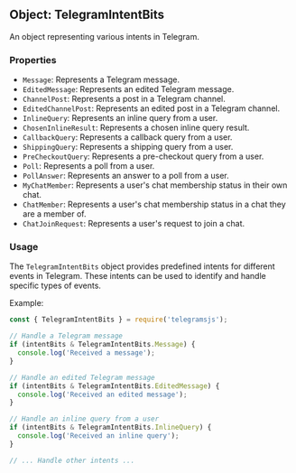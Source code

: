 ## Object: TelegramIntentBits

An object representing various intents in Telegram.

### Properties

- `Message`: Represents a Telegram message.
- `EditedMessage`: Represents an edited Telegram message.
- `ChannelPost`: Represents a post in a Telegram channel.
- `EditedChannelPost`: Represents an edited post in a Telegram channel.
- `InlineQuery`: Represents an inline query from a user.
- `ChosenInlineResult`: Represents a chosen inline query result.
- `CallbackQuery`: Represents a callback query from a user.
- `ShippingQuery`: Represents a shipping query from a user.
- `PreCheckoutQuery`: Represents a pre-checkout query from a user.
- `Poll`: Represents a poll from a user.
- `PollAnswer`: Represents an answer to a poll from a user.
- `MyChatMember`: Represents a user's chat membership status in their own chat.
- `ChatMember`: Represents a user's chat membership status in a chat they are a member of.
- `ChatJoinRequest`: Represents a user's request to join a chat.

### Usage

The `TelegramIntentBits` object provides predefined intents for different events in Telegram. These intents can be used to identify and handle specific types of events.

Example:

```javascript
const { TelegramIntentBits } = require('telegramsjs');

// Handle a Telegram message
if (intentBits & TelegramIntentBits.Message) {
  console.log('Received a message');
}

// Handle an edited Telegram message
if (intentBits & TelegramIntentBits.EditedMessage) {
  console.log('Received an edited message');
}

// Handle an inline query from a user
if (intentBits & TelegramIntentBits.InlineQuery) {
  console.log('Received an inline query');
}

// ... Handle other intents ...

```